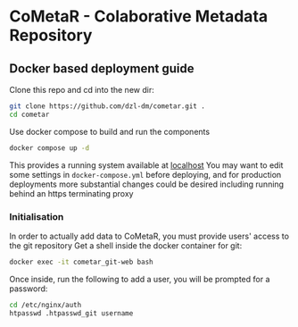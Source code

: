 # CoMetaR - Colaborative Metadata Repository

## Docker based deployment guide
Clone this repo and cd into the new dir:
```sh
git clone https://github.com/dzl-dm/cometar.git .
cd cometar
```

Use docker compose to build and run the components
```sh
docker compose up -d
```

This provides a running system available at [localhost](http://localhost)
You may want to edit some settings in `docker-compose.yml` before deploying, and for production deployments more substantial changes could be desired including running behind an https terminating proxy

### Initialisation
In order to actually add data to CoMetaR, you must provide users' access to the git repository
Get a shell inside the docker container for git:
```sh
docker exec -it cometar_git-web bash
```

Once inside, run the following to add a user, you will be prompted for a password:
```sh
cd /etc/nginx/auth
htpasswd .htpasswd_git username
```
